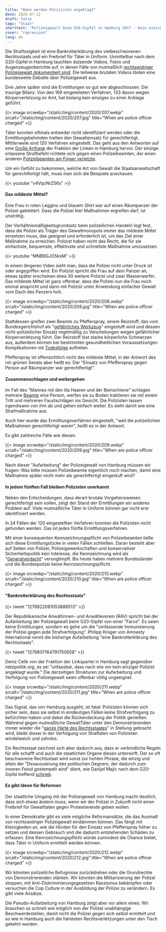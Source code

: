 ```yaml
---
title: "Wann werden Polizisten angeklagt"
date: 2020-07-12
draft: false
tags: "Staat"
shorttext: "Polizeigewalt beim G20-Gipfel in Hamburg 2017 - Kein einziger Polizist wurde wegen Polizeigewalt angeklagt. Wann werden die Täter angeklagt?"
cover: "repression"
lang: de
---
```


Die Straflosigkeit ist eine Bankrotterklärung des vielbeschworenen Rechtsstaats und ein Freibrief für Täter in Uniform. Unmittelbar nach dem G20-Gipfel in Hamburg tauchten dutzende Videos, Fotos und Augenzeugenberichte auf, in denen Fälle von mutmaßlich [rechtswidriger Polizeigewalt dokumentiert sind](https://g20-doku.org/ "Wir dokumentieren Polizeigewalt und Grundrechtsverletzungen"). Die teilweise brutalen Videos lösten eine bundesweite Debatte über Polizeigewalt aus.

Drei Jahre später sind die Ermittlungen so gut wie abgeschlossen. Die traurige Bilanz: Von den 169 eingeleiteten Verfahren, 133 davon wegen Körperverletzung im Amt, hat bislang kein einziges zu einer Anklage geführt.

{{< image srcwebp="/static/img/content/2020/207.webp" srcalt="/static/img/content/2020/207.jpg" title="When are police officer charged" >}}

Täter konnten oftmals entweder nicht identifiziert werden oder die Ermittlungsbehörden hielten den Gewalteinsatz für gerechtfertigt. Mittlerweile sind 120 Verfahren eingestellt. Das geht aus den Antworten auf eine [Große Anfrage](/static/downloads/verfahren_gegen_polizeibedienstete_im_rahmen_des_g20_gipfels_und_der_gipfelproteste.pdf "Große Anfrage der Linken") der Fraktion der Linken in Hamburg hervor. Der einzige erlassene Strafbefehl richtete sich gegen einen Polizeibeamten, der einen anderen [Polizeibeamten am Finger verletzte](/static/downloads/verfahren_gegen_polizeibedienstete_im_rahmen_des_g20_gipfels_und_der_gipfelproteste_vi.pdf "Schriftliche Kleine Anfrage der Abgeordneten Christiane Schneider und Cansu Özdemir").

Um ein Gefühl zu bekommen, welche Art von Gewalt die Staatsanwaltschaft für gerechtfertigt hält, muss man sich die Beispiele anschauen.

{{< youtube "v4VqcNrZS6s" >}}

#### Das mildeste Mittel?

Eine Frau in roten Leggins und blauem Shirt war auf einen Räumpanzer der Polizei geklettert. Dass die Polizei hier Maßnahmen ergreifen darf, ist unstrittig.

Der Verhältnismäßigkeitsgrundsatz beim polizeilichen Handeln legt fest, dass die Polizei als Träger des Gewaltmonopols immer das mildeste Mittel einsetzen muss, das geeignet und erforderlich ist, um das Ziel einer Maßnahme zu erreichen. Polizist haben nicht das Recht, die für sie einfachste, bequemste, effektivste und schnellste Maßnahme umzusetzen.

{{< youtube "MNB9GJO5kxM" >}}

In einem längeren Video sieht man, dass die Polizei nicht unter Druck ist oder angegriffen wird. Ein Polizist spricht die Frau auf dem Panzer an, etwas später erscheinen etwa 30 weitere Polizist und zwei Wasserwerfer. Das mildeste Mittel ist ganz offenbar, dass die Polizei nun die Frau noch einmal anspricht und dann mit Polizist unter Anwendung einfacher Gewalt vom Dach des Panzers holt.

{{< image srcwebp="/static/img/content/2020/208.webp" srcalt="/static/img/content/2020/208.jpg" title="When are police officer charged" >}}

Stattdessen greifen zwei Beamte zu Pfefferspray, einem Reizstoff, das vom Bundesgerichtshof als "[gefährliches Werkzeug](https://www.hrr-strafrecht.de/hrr/1/17/1-112-17-1.php "BGH 1 StR 112/17 - Urteil vom 20. September 2017")" eingestuft wird und dessen nicht-polizeilicher Einsatz regelmäßig zu Verurteilungen wegen gefährlicher Körperverletzung führt. Der Reizstoff löst starke körperliche Schmerzen aus, außerdem können bei bestimmten gesundheitlichen Voraussetzungen Komplikationen mit [Todesfolge](https://www.ncjrs.gov/App/publications/abstract.aspx?ID=155396 "Pepper Spray Update: More Fatalities, More Questions") auftreten.

Pfefferspray ist offensichtlich nicht das mildeste Mittel, in der Antwort des rot-grünen Senats aber heißt es: Der "Einsatz von Pfefferspray gegen Person auf Räumpanzer war gerechtfertigt".

#### Zusammenschlagen und weitergehen

Im Fall des "Mannes mit den lila Haaren und der Beinschiene" schlagen mehrere [Beamte](https://g20-doku.org//index.html@p=459.html "Am Boden liegende Person wird mehrfach ins Gesicht geboxt") eine Person, werfen sie zu Boden traktieren sie mit einem Tritt und mehreren Faustschlägen ins Gesicht. Die Polizisten lassen irgendwann von ihm ab und gehen einfach weiter. Es sieht damit wie eine Strafmaßnahme aus.

Auch hier wurde das Ermittlungsverfahren eingestellt, "weil die polizeilichen Maßnahmen gerechtfertigt waren", heißt es in der Antwort.

Es gibt zahlreiche Fälle wie diesen.

{{< image srcwebp="/static/img/content/2020/209.webp" srcalt="/static/img/content/2020/209.jpg" title="When are police officer charged" >}}

Nach dieser "Aufarbeitung" der Polizeigewalt von Hamburg müssen wir fragen: Was bitte müssen Polizeibeamte eigentlich noch machen, damit eine Maßnahme später nicht mehr als gerechtfertigt eingestuft wird?

#### In jedem fünften Fall bleiben Polizisten unerkannt

Neben den Entscheidungen, dass derart brutale Vorgehensweisen gerechtfertigt sein sollen, zeigt der Stand der Ermittlungen ein anderes Problem auf: Viele mutmaßliche Täter in Uniform können gar nicht erst identifiziert werden.

In 24 Fällen der 120 eingestellten Verfahren konnten die Polizisten nicht gefunden werden. Das ist jedes fünfte Ermittlungsverfahren.

Mit einer konsequenten Kennzeichnungspflicht von Polizeibeamten ließe sich diese Ermittlungslücke in vielen Fällen schließen. Daran besteht aber auf Seiten von Polizei, Polizeigewerkschaften und konservativer Sicherheitspolitik kein Interesse, die Kennzeichnung wird als "[Generalverdacht](https://www.bpb.de/dialog/netzdebatte/263692/contra-kennzeichnungspflicht-fuer-polizistinnen-und-polizisten "Contra: Kennzeichnungspflicht für Polizistinnen und Polizisten")" verunglimpft. Bis heute haben mehrere Bundesländer und die Bundespolizei keine Kennzeichnungspflicht.

{{< image srcwebp="/static/img/content/2020/210.webp" srcalt="/static/img/content/2020/210.jpg" title="When are police officer charged" >}}

#### "Bankrotterklärung des Rechtsstaats"

{{< tweet "1276822081053888513" >}}

Der Republikanische Anwältinnen- und Anwälteverein (RAV) spricht bei der Aufarbeitung der Polizeigewalt beim G20-Gipfel von einer "Farce". Es seien keine Ermittlungen, sondern es gehe um die "umfassende Immunisierung der Polizei gegen jede Strafverfolgung". Philipp Krüger von Amnesty International nennt die bisherige Aufarbeitung "eine Bankrotterklärung des Rechtsstaats".

{{< tweet "1276807164791750658" >}}

Deniz Celik von der Fraktion der Linkspartei in Hamburg sagt gegenüber netzpolitik.org, es sei "unfassbar, dass nach wie vor kein einziger Polizist angeklagt wurde." Die derzeitigen Strukturen zur Aufarbeitung und Verfolgung von Polizeigewalt seien offenbar völlig ungeeignet.

{{< image srcwebp="/static/img/content/2020/211.webp" srcalt="/static/img/content/2020/211.jpg" title="When are police officer charged" >}}

Das Signal, das von Hamburg ausgeht, ist fatal: Polizisten können sich sicher sein, dass sie selbst in eindeutigen Fällen keine Strafverfolgung zu befürchten haben und dabei die Rückendeckung der Politik genießen. Während gegen mutmaßliche GewaltTäter unter den Demonstrierenden immer wieder die "[ganze Härte des Rechtsstaates](https://taz.de/Landfriedensbruch-beim-G20-Gipfel/!5471631/ "Ohne einen Steinwurf")" in Stellung gebracht wird, bleibt dieser in der Verfolgung von Straftaten von Polizisten windelweich und zahnlos.

Ein Rechtsstaat zeichnet sich aber dadurch aus, dass er verbindliche Regeln für alle schafft und auch die staatlichen Organe diesen unterwirft. Der so oft beschworene Rechtsstaat wird sonst zur hohlen Phrase, die einzig und allein der "Desavouierung des politischen Gegners, der dadurch zum inneren Feind gestempelt wird" dient, wie Danijel Majic nach dem G20-Gipfel treffend [schrieb](https://www.fr.de/meinung/wann-rechtsstaat-wirklich-gefaehrdet-11023003.html "Wann der Rechtsstaat wirklich gefährdet ist").

#### Es gibt Ideen für Reformen

Der staatliche Umgang mit der Polizeigewalt von Hamburg macht deutlich, dass sich etwas ändern muss, wenn wir der Polizei in Zukunft nicht einen Freibrief für Gewalttaten gegen Protestierende geben wollen.

In einer Demokratie gibt es viele mögliche Reformansätze, die das Ausmaß von rechtswidriger Polizeigewalt eindämmen können. Das fängt mit Kleinigkeiten an, wie die Hürden für den Einsatz von Pfefferspray höher zu setzen und dessen Gebrauch und die dadurch entstehenden Schäden zu erfassen. Eine Kennzeichnungspflicht würde zumindest die Chance bietet, dass Täter in Uniform ermittelt werden können.

{{< image srcwebp="/static/img/content/2020/212.webp" srcalt="/static/img/content/2020/212.jpg" title="When are police officer charged" >}}

Wir könnten polizeiliche Befugnisse zurückdrehen oder die Grundrechte von Demonstrierenden stärken. Wir könnten die Militarisierung der Polizei stoppen, mit Anti-Diskriminierungsgesetzen Rassismus bekämpfen oder versuchen die Cop Culture in der Ausbildung der Polizei zu verändern. Es gibt viele Ansätze.

Die Pseudo-Aufarbeitung von Hamburg zeigt aber vor allem eines: Wir brauchen so schnell wie möglich von der Polizei unabhängige Beschwerdestellen, damit nicht die Polizei gegen sich selbst ermittelt und so wie in Hamburg auch die härtesten Rechtsverletzungen unter den Tisch gekehrt werden.
